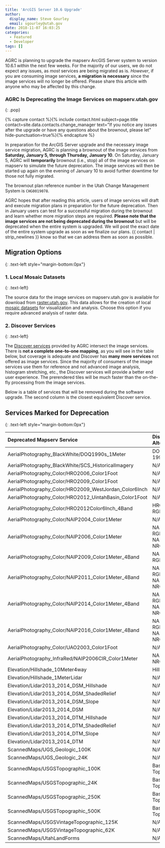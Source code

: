 ```yaml
---
title: 'ArcGIS Server 10.6 Upgrade'
author:
  display_name: Steve Gourley
  email: sgourley@utah.gov
date: 2018-11-07 16:03:25
categories:
  - Featured
  - Developer
tags: []
---
```


AGRC is planning to upgrade the mapserv ArcGIS Server system to version 10.6.1 within the next few weeks. For the majority of our users, we do not expect any issues, as _most_ services are being migrated as is. _However_, if you are consuming image services, **a migration is necessary** since the image services will no longer be offered. Please share this article with anyone who may be affected by this change.

### AGRC Is Deprecating the Image Services on mapserv.utah.gov
{: .pop}

{% capture contact %}{% include contact.html subject=page.title contact=site.data.contacts.change_manager text="If you notice any issues after the upgrade or have any questions about the brownout, please let" hide-punctuation=true%}{% endcapture %}

In preparation for the ArcGIS Server upgrade and the necessary image service migration, AGRC is planning a brownout of the image services from **Saturday, January 5, through Thursday, January 10**. On Saturday, January 5, AGRC will **temporarily** brownout (i.e., stop) all of the image services on mapserv to simulate the future deprecation. The image services will then be started up again on the evening of January 10 to avoid further downtime for those not fully migrated. 

The brownout plan reference number in the Utah Change Management System is `CHG0019078`.

AGRC hopes that after reading this article, users of image services will draft and execute migration plans in preparation for the future deprecation. Then in January users can test for a successful migration during the brownout and learn whether more migration steps are required. **Please note that the image services are not being deprecated during the brownout** but will be deprecated when the entire system is upgraded. We will post the exact date of the entire system upgrade as soon as we finalize our plans. {{ contact | strip_newlines }} know so that we can address them as soon as possible.

## Migration Options
{: .text-left style="margin-bottom:0px"}

### 1. Local Mosaic Datasets
{: .text-left}

The source data for the image services on mapserv.utah.gov is available for download from [raster.utah.gov](https://raster.utah.gov/). This data allows for the creation of local [mosaic datasets](https://desktop.arcgis.com/en/arcmap/latest/manage-data/raster-and-images/what-is-a-mosaic-dataset.htm) for visualization and analysis. Choose this option if you require advanced analysis of raster data.

### 2. Discover Services
{: .text-left}

The [Discover services](/discover) provided by AGRC intersect the image services. There is **not a complete one-to-one mapping**, as you will see in the table below, but coverage is adequate and Discover has **many more services** not offered as image services. Since the majority of consumers of the image services use them for reference and not advanced image analysis, histogram stretching, etc., the Discover services will provide a better end user experience. The prerendered tiles will be much faster than the on-the-fly processing from the image services.

Below is a table of services that will be removed during the software upgrade. The second column is the closest equivalent Discover service.

## Services Marked for Deprecation
{: .text-left style="margin-bottom:0px"}

| Deprecated Mapserv Service | Discover Alternative |
|:---------------------------|:---------------------|
| AerialPhotography_BlackWhite/DOQ1990s_1Meter | DOQ 1990s BW |
| AerialPhotography_BlackWhite/SCS_HistoricalImagery | N/A |
| AerialPhotography_Color/HRO2006_Color1Foot | N/A |
| AerialPhotography_Color/HRO2009_Color1Foot | N/A |
| AerialPhotography_Color/HRO2009_WestJordan_Color6Inch | N/A |
| AerialPhotography_Color/HRO2012_UintahBasin_Color1Foot | N/A |
| AerialPhotography_Color/HRO2012Color6Inch_4Band | HRO 2012 RGB |
| AerialPhotography_Color/NAIP2004_Color1Meter | N/A |
| AerialPhotography_Color/NAIP2006_Color1Meter | NAIP 2006 RGB & NAIP 2006 NRG |
| AerialPhotography_Color/NAIP2009_Color1Meter_4Band | NAIP 2009 RGB |
| AerialPhotography_Color/NAIP2011_Color1Meter_4Band | NAIP 2011 RGB & NAIP 2011 NRG |
| AerialPhotography_Color/NAIP2014_Color1Meter_4Band | NAIP 2014 RGB & NAIP 2014 NRG |
| AerialPhotography_Color/NAIP2016_Color1Meter_4Band | NAIP 2016 RGB & NAIP 2016 NRG |
| AerialPhotography_Color/UAO2003_Color1Foot | N/A |
| AerialPhotography_InfraRed/NAIP2006CIR_Color1Meter | NAIP 2006 NRG |
| Elevation/Hillshade_10Meter4way | Hillshade |
| Elevation/Hillshade_1MeterLidar | N/A |
| Elevation/Lidar2013_2014_DSM_Hillshade | N/A |
| Elevation/Lidar2013_2014_DSM_ShadedRelief | N/A |
| Elevation/Lidar2013_2014_DSM_Slope | N/A |
| Elevation/Lidar2013_2014_DSM | N/A |
| Elevation/Lidar2013_2014_DTM_Hillshade | N/A |
| Elevation/Lidar2013_2014_DTM_ShadedRelief | N/A |
| Elevation/Lidar2013_2014_DTM_Slope | N/A |
| Elevation/Lidar2013_2014_DTM | N/A |
| ScannedMaps/UGS_Geologic_100K | N/A |
| ScannedMaps/UGS_Geologic_24K | N/A |
| ScannedMaps/USGSTopographic_100K | Basemap-Topo |
| ScannedMaps/USGSTopographic_24K | Basemap-Topo |
| ScannedMaps/USGSTopographic_250K | Basemap-Topo |
| ScannedMaps/USGSTopographic_500K | Basemap-Topo |
| ScannedMaps/USGSVintageTopographic_125K | N/A |
| ScannedMaps/USGSVintageTopographic_62K | N/A |
| ScannedMaps/UtahLandForms | N/A |
